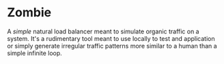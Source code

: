 # Zombie

A _simple_ natural load balancer meant to simulate organic traffic on a system.
It's a rudimentary tool meant to use locally to test and application or simply
generate irregular traffic patterns more similar to a human than a simple 
infinite loop.
